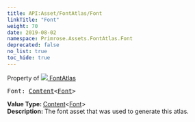 ```yaml
---
title: API:Asset/FontAtlas/Font
linkTitle: "Font"
weight: 70
date: 2019-08-02
namespace: Primrose.Assets.FontAtlas.Font
deprecated: false
no_list: true
toc_hide: true
---
```

Property of <a href="/docs/api-reference/Class/FontAtlas"><img src="/icons/silk/default.png"/>&nbsp;FontAtlas</a>
<pre class="method-declaration">
Font: <a class="type" href="/docs/api-reference/Misc/Content">Content</a><<a class="type" href="/docs/api-reference/Asset/Font">Font</a>></pre>
<b>Value Type: </b>
<a class="type" href="/docs/api-reference/Misc/Content">Content</a><<a class="type" href="/docs/api-reference/Asset/Font">Font</a>>
<br/>
<b>Description: </b>
The font asset that was used to generate this atlas.

